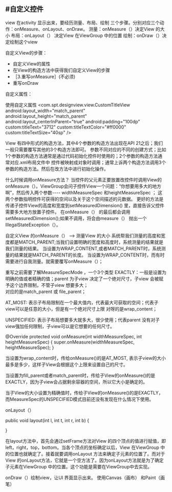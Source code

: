#自定义控件
---
view 在activity 显示出来，要经历测量、布局、绘制 三个步骤。分别对应三个动作：onMeasure、onLayout、onDraw。
测量：onMeasure（）决定View 的大小
布局：onLayout（） 决定View 在ViewGroup 中的位置
绘制：onDraw（）决定绘制这个view


自定义View的步骤：

- 自定义View的属性
- 在View的构造方法中获得我们自定义View的步骤
- ［3.重写onMeasure］(不必须)
- 重写onDraw



自定义属性：
 <?xml version="1.0" encoding="utf-8"?>
<resources>
    <!-- 定义字体、字体颜色、字体大小3个属性，format指该属性的取值类型 -->
    <attr name="titleText" format="string" />
    <attr name="titleTextColor" format="color" />
    <attr name="titleTextSize" format="dimension" />
    <declare-styleable name="CustomTitleView">
        <attr name="titleText" />
        <attr name="titleTextColor" />
        <attr name="titleTextSize" />
    </declare-styleable>
</resources>


使用自定义属性
<RelativeLayout xmlns:android="http://schemas.android.com/apk/res/android"
    xmlns:tools="http://schemas.android.com/tools"
    xmlns:custom="http://schemas.android.com/apk/res/com.spt.designview"
    android:layout_width="match_parent"
    android:layout_height="match_parent"
    tools:context="com.spt.designview.DesignViewActivity" >
    <!-- 需要引入命名空间：xmlns:custom="http://schemas.android.com/apk/res/com.spt.designview" -->
    <com.spt.designview.view.CustomTitleView
        android:layout_width="match_parent"
        android:layout_height="match_parent"
        android:layout_centerInParent="true"
        android:padding="100dp"
        custom:titleText="3712"
        custom:titleTextColor="#ff0000"
        custom:titleTextSize="40sp" />
</RelativeLayout>


View 有四中形式的构造方法，其中4个参数的构造方法出现在API 21之后；我们一般只需要覆写其他的3个构造方法即可。
参数不同对应的不同的创建方式；比如1个参数的构造方法通常是通过代码初始化控件时使用的；2个参数的构造方法通常对应.xml布局文件中
控件被映射成对象时调用；通常上诉两个构造方法调用3个参数的构造方法。然后在改方法中进行初始化操作。


什么时候调用onMeasure方法？
当控件的父元素正要放置改控件时调用View的onMeasure（）。ViewGroup会问子控件View一个问题：“你想要用多大的地方啊”，然后传入两个参数----
widthMeasureSpec 和heightMeasureSpec ； 这两个参数指明控件可获得的空间以及关于这个空间描述的元数据。
更好的方法是传递子控件View的高度和宽度到setMeasuredDimension() 里，直接告诉父控件需要多大地方放置子控件。 
在onMeasure（） 的最后都会调用setMeasuredDimension();如果不调用，将会由measure（） 抛出一个IllegalStateException（）。

自定义View 的onMeasure（） --> 测量View 的大小
系统帮我们测量的高度和宽度都是MATCH_PARENT;当我们设置明确的宽度和高度时，系统测量的结果就是我们测量的结果。
当设置为WRAP_CONTENT,或者MATCH_PARENT时，系统测量的结果就是MATCH_PARENT的长度。
当设置为WRAP_CONTENT时，而有时需要进行自我测量。就需要覆写onMeasure（）；

重写之前需要了解MeasureSpecMode ，一个3个类型
EXACTLY：一般是设置为明确的值或者精确的值；parent 为子view 决定了一个绝对尺寸，子view 会被赋予这个边界限制，不管子view 想要多大；  
		 对应的是match_parent 或 file_parent；

AT_MOST: 表示子布局限制在一个最大值内，代表最大可获取的空间；代表子view可以是任意的大小，但是有一个绝对尺寸上限 
         对呀的是wrap_content；		 

UNSPECIFIED: 表示子布局想要多大就多大，很少使用；代表parent 没有对子view强加任何限制，子view可以是它想要的任何尺寸。

@Override
protected void onMeasure(int widthMeasureSpec, int heightMeasureSpec) {
    super.onMeasure(widthMeasureSpec, heightMeasureSpec);
}

当设置为wrap_content时，传给onMeasure()的是AT_MOST, 表示子view的大小最多是多少，这样子View会根据这个上限来设置自己的尺寸。

当设置为fill_parent或者match_parent时，传给子View的onMeasure()的是EXACTLY，因为子view会占据剩余容器的空间，所以它大小是确定的。

当子View的大小设置为精确值时，传给子View的onMeasure()的是EXACTLY，而MeasureSpec的UNSPECIFIED模式目前还没有发现在什么情况下使用。


onLayout（）

public void layout(int l, int t, int r, int b) {  


}

在layout方法中，首先会通过setFrame方法对View 的四个顶点的值进行赋值，即left，right，top，bottom。当各个顶点的坐标确定以后，View 在ViewGroup 中的位置也就确定了。接着就要调用onLayout 方法来确定子元素的位置了。而对于View 的onLayout方法，它就是一个空方法了。因为onLayout方法就是为了确定子元素在ViewGroup 中的位置。这个功能是需要在ViewGroup中去实现。




onDraw（）绘制view，让UI 界面显示出来。
使用Canvas（画布） 和Paint（画笔）




